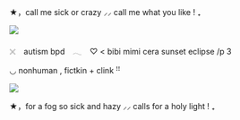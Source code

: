 ★，call me sick or crazy ⸝⸝ call me what you like ! ₊

![](https://i.postimg.cc/853FzD3P/Untitled10-20250207070743.png)
<img src="(https://i.postimg.cc/853FzD3P/Untitled10-20250207070743.png" width="5">


𓏴⠀  autism bpd　𓂃⠀
♡ < bibi mimi cera sunset eclipse /p 3

◡  nonhuman , fictkin + clink ꜝꜝ

![](https://i.postimg.cc/zGMjbLQT/Untitled10-20250207071118.png)

★，for a fog so sick and hazy ⸝⸝ calls for a holy light  ! ₊
<!--
**roughhousesmp/roughhousesmp** is a ✨ _special_ ✨ repository because its `README.md` (this file) appears on your GitHub profile.

Here are some ideas to get you started:

- 🔭 I’m currently working on ...
- 🌱 I’m currently learning ...
- 👯 I’m looking to collaborate on ...
- 🤔 I’m looking for help with ...
- 💬 Ask me about ...
- 📫 How to reach me: ...
- 😄 Pronouns: ...
- ⚡ Fun fact: ...
-->
